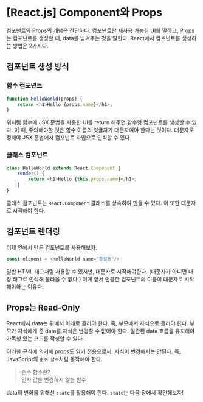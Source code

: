 # [React.js] Component와 Props

컴포넌트와 Props의 개념은 간단하다. 컴포넌트란 재사용 가능한 UI를 말하고, Props는 컴포넌트를 생성할 때, data를 넘겨주는 것을 말한다.
React에서 컴포넌트를 생성하는 방법은 2가지다.

## 컴포넌트 생성 방식

### 함수 컴포넌트

```javascript
function HelloWorld(props) {
    return <h1>Hello {props.name}</h1>;
}
```

위처럼 함수에 JSX 문법을 사용한 UI를 return 해주면 함수형 컴포넌트를 생성할 수 있다. 이 때, 주의해야할 것은 함수 이름의 첫글자가 대문자여야 한다는 것이다. 대문자로 정해야 JSX 문법에서 컴포넌트 타입으로 인식할 수 있다.


### 클래스 컴포넌트

```javascript
class HelloWorld extends React.Component {
    render() {
        return <h1>Hello {this.props.name}</h1>;
    }
}
```
클래스 컴포넌트는 `React.Component` 클래스를 상속하여 만들 수 있다. 이 또한 대문자로 시작해야 한다.


## 컴포넌트 렌더링

이제 앞에서 만든 컴포넌트를 사용해보자.

```javascript
const element = <HelloWorld name="홍길동"/>
```

일반 HTML 태그처럼 사용할 수 있지만, 대문자로 시작해야한다. (대문자가 아니면 내장 태그로 인식해 불러올 수 없다.) 이게 앞서 언급한 컴포넌트의 이름이 대문자로 시작해야하는 이유다.


## Props는 Read-Only

React에서 data는 위에서 아래로 흘러야 한다. 즉, 부모에서 자식으로 흘러야 한다. 부모가 자식에게 준 data를 자식은 변경할 수 없어야 한다. 일관된 data 흐름을 유지해야 가독성 있는 코드를 작성할 수 있다.

이러한 규칙에 의거해 props도 읽기 전용으로써, 자식이 변경해서는 안된다. 즉, JavaScript의 `순수 함수`처럼 동작해야 한다.

> 순수 함수란?  
> 인자 값을 변경하지 않는 함수

data의 변화를 위해선 `state`를 활용해야 한다. `state`는 다음 장에서 확인해보자! 